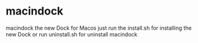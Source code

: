 # macindock
macindock the new Dock for Macos 
just run the install.sh for installing the new Dock
or run uninstall.sh for uninstall macindock

